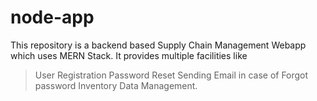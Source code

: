 # node-app
This repository is a backend based Supply Chain Management Webapp
which uses MERN Stack.
It provides multiple facilities like 
> User Registration
> Password Reset
> Sending Email in case of Forgot password
> Inventory Data Management.
